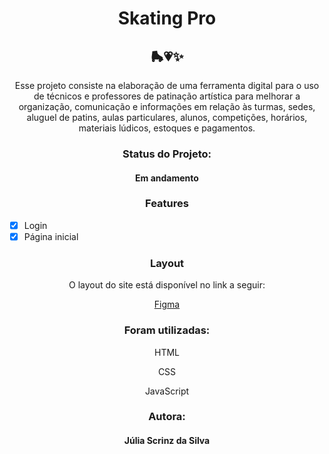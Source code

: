 <h1 align="center">Skating Pro</h1>
<h2 align="center"> 🛼💗✨</h2>
<p align="center">Esse projeto consiste na elaboração de uma ferramenta digital para o uso de técnicos e professores de patinação artística para melhorar a organização, comunicação e informações em relação às turmas, sedes, aluguel de patins, aulas particulares, alunos, competições, horários, materiais lúdicos, estoques e pagamentos.  </p>
<h3 align="center">Status do Projeto:</h3>
<h4 align="center">Em andamento</h4>
<h3 align="center">Features</h3>

- [x] Login
- [x] Página inicial

<h3 align="center">Layout</h3>
<p align="center">O layout do site está disponível no link a seguir:</p>
<a href="https://www.figma.com/design/kiA3p7PT80EDp5aHc9LOqL/Skating-Pro?node-id=0-1&p=f&t=rpAOORccGNg9PuC2-0"><p align="center">Figma</p></a>

<h3 align="center">Foram utilizadas:</h3>
<p align="center"> HTML </p>
<p align="center"> CSS </p>
<p align="center"> JavaScript </p>

<h3 align="center">Autora:</h3>
<h4 align="center">Júlia Scrinz da Silva </h4>
